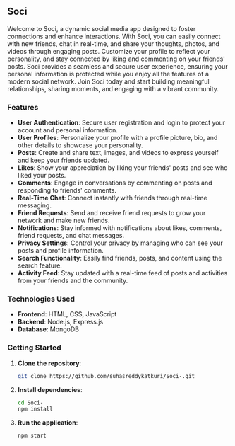## Soci

Welcome to Soci, a dynamic social media app designed to foster connections and enhance interactions. With Soci, you can easily connect with new friends, chat in real-time, and share your thoughts, photos, and videos through engaging posts. Customize your profile to reflect your personality, and stay connected by liking and commenting on your friends' posts. Soci provides a seamless and secure user experience, ensuring your personal information is protected while you enjoy all the features of a modern social network. Join Soci today and start building meaningful relationships, sharing moments, and engaging with a vibrant community.

### Features

- **User Authentication**: Secure user registration and login to protect your account and personal information.
- **User Profiles**: Personalize your profile with a profile picture, bio, and other details to showcase your personality.
- **Posts**: Create and share text, images, and videos to express yourself and keep your friends updated.
- **Likes**: Show your appreciation by liking your friends' posts and see who liked your posts.
- **Comments**: Engage in conversations by commenting on posts and responding to friends' comments.
- **Real-Time Chat**: Connect instantly with friends through real-time messaging.
- **Friend Requests**: Send and receive friend requests to grow your network and make new friends.
- **Notifications**: Stay informed with notifications about likes, comments, friend requests, and chat messages.
- **Privacy Settings**: Control your privacy by managing who can see your posts and profile information.
- **Search Functionality**: Easily find friends, posts, and content using the search feature.
- **Activity Feed**: Stay updated with a real-time feed of posts and activities from your friends and the community.

### Technologies Used
- **Frontend**: HTML, CSS, JavaScript
- **Backend**: Node.js, Express.js
- **Database**: MongoDB

### Getting Started

1. **Clone the repository**: 
   ```bash
   git clone https://github.com/suhasreddykatkuri/Soci-.git
   ```
2. **Install dependencies**:
   ```bash
   cd Soci-
   npm install
   ```
3. **Run the application**:
   ```bash
   npm start
   ```

